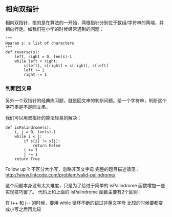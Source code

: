 ## 相向双指针

相向双指针，指的是在算法的一开始，两根指针分别位于数组/字符串的两端，并相向行走。如我们在小学的时候经常遇到的问题：


```buildoutcfg
"""
@param s: a list of characters
"""
def reverse(s):
    left, right = 0, len(s)-1
    while left < right:
        s[left], s[right] = s[right], s[left]
        left += 1
        right -= 1
```

### 判断回文串
另外一个双指针的经典练习题，就是回文串的判断问题。给一个字符串，判断这个字符串是不是回文串。

我们可以用双指针的算法轻易的解决：

```buildoutcfg
def isPalindrome(s):
    i, j = 0, len(s)-1
    while i < j:
        if s[i] != s[j]:
            return False
        i += 1
        j -= 1
    return True
```
Follow up 1: 不区分大小写，忽略非英文字母
完整的题目描述请见：
http://www.lintcode.com/problem/valid-palindrome/

这个问题本身没有太大难度，只是为了给过于简单的 isPalindrome 函数增加一些实现技巧罢了。
代码上和上面的 isPalindrome 函数主要有2个区别：

在 i++ 和 j-- 的时候，要用 while 循环不断的跳过非英文字母
比较的时候要都变成小写之后再比较






















